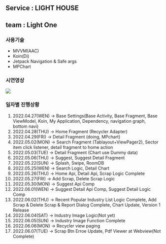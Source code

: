## Service : LIGHT HOUSE
## team : Light One

### 사용기술
- MVVM(AAC)
- Koin(Di)
- Jetpack Navigation & Safe args
- MPChart

### 시연영상
<img src="![light_house](https://user-images.githubusercontent.com/84956038/172775567-94c1d740-c22c-4377-8c3e-aa1385452c9e.gif)">

### 일자별 진행상황
1. 2022.04.27(WEN) -> Base Settings(Base Activity, Base Fragment, Base ViewModel, Koin, My Application, Dependency, navigation graph, bottom navi)
2. 2022.04.28(THU) -> Home Fragment (Recycler Adapter)
3. 2022.04.29(FRI) -> Detail Fragment (doing, MPchart)
4. 2022.05.02(MON) -> Search Fragment (Tablayout+ViewPager2), Sector item click listener, detail fragment to home action
5. 2022.05.03(TUE) -> Detail Fragment (Chart use Dummy data)
6. 2022.05.06(THU) -> Suggest, Suggest Detail Fragment
7. 2022.05.22(SUN) -> Splash, Swipe, RoomDB
8. 2022.05.25(WEN) -> Search Logic, Detail Chart
9. 2022.05.26(THU) -> Home Api, Detail Api, Scrap Logic Complete
10. 2022.05.27(FRI) -> Add Scrap, Delete Scrap Logic
11. 2022.05.30(MON) -> Suggest Api Comp
12. 2022.06.01(WEN) -> Suggest Detail Api Comp, Suggest Detail Logic Comp
13. 2022.06.02(THU) -> Recent Popular Industry List Logic Complete, Add Scrap & Delete Scrap & Report Dialog Complete, Chart Update, Version 1 Release
14. 2022.06.04(SAT) -> Industry Image Logic(Not yet)
15. 2022.06.05(SUN) -> Industry Image Function Complete
16. 2022.06.06(MON) -> Recycler view paging
17. 2022.06.07(TUE) -> Scrap Btn Erroe Update, Pdf Viewer at Webview(Not Complete)
